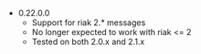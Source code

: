 * 0.22.0.0
  - Support for riak 2.* messages
  - No longer expected to work with riak <= 2
  - Tested on both 2.0.x and 2.1.x
